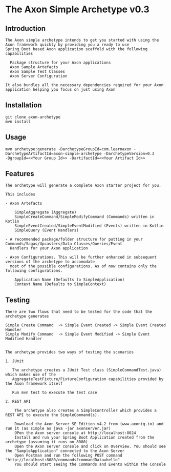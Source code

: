# The Axon Simple Archetype v0.3

##  Introduction

    The Axon simple archetype intends to get you started with using the Axon framework quickly by providing you a ready to use
    Spring Boot based Axon application scaffold with the following capabilities
    
      Package structure for your Axon applications
      Axon Sample Artefacts
      Axon Sample Test Classes
      Axon Server Configuration
      
    It also bundles all the necessary dependencies required for your Axon application helping you focus on just using Axon

##  Installation

    git clone axon-archetype
    mvn install
    
## Usage

    mvn archetype:generate -DarchetypeGroupId=com.learnaxon -DarchetypeArtifactId=axon-simple-archetype -DarchetypeVersion=0.3
    -DgroupId=<<Your Group Id>> -DartifactId=<<Your Artifact Id>>

## Features

    The archetype will generate a complete Axon starter project for you. 
    
    This includes
    
    - Axon Artefacts
      
        SimpleAggregate (Aggregate)
        SimpleCreateCommand/SimpleModifyCommand (Commands) written in Kotlin
        SimpleEventCreated/SimpleEventModified (Events) written in Kotlin
        SimpleQuery (Event Handlers)
      
    - A recommended package/folder structure for putting in your Commands/Sagas/Upcasters/Data Classes/Queries/Event 
      Handlers for your Axon application
    
    - Axon Configurations. This will be further enhanced in subsequent versions of the archetype to accomodate 
      most of the possible configurations. As of now contains only the following configurations.
      
        Application Name (Defaults to SimpleApplication)
        Context Name (Defaults to SimpleContext)
    
    
## Testing

    There are two flows that need to be tested for the code that the archetype generates
    
    Simple Create Command  -> Simple Event Created -> Simple Event Created Handler
    Simple Modify Command  -> Simple Event Modified -> Simple Event Modified Handler
    
    
    The archetype provides two ways of testing the scenarios
    
    1. JUnit
    
       The archetype creates a JUnit Test class (SimpleCommandTest.java) which makes use of the
       AggregateTestFixture/FixtureConfiguration capabilities provided by the Axon framework itself
       
       Run mvn test to execute the test case
       
    2. REST API
    
        The archetype also creates a SimpleController which provides a REST API to execute the SimpleCommand(s).
        
        Download the Axon Server SE Edition v4.2 from (www.axoniq.io) and run it (as simple as java -jar axonserver.jar)
        OPen the Axon server console at http://localhost:8024
        Install and run your Spring Boot Application created from the archetype (assuming it runs on 8080)
        Open the Axon server console and click on Overview. You should see the "SampleApplication" connected to the Axon Server
        Open Postman and run the following POST command  "http://localhost:8080/commands?commandData=hello"
        You should start seeing the Commands and Events within the Console
        
        
        
        
        
        
        

      
